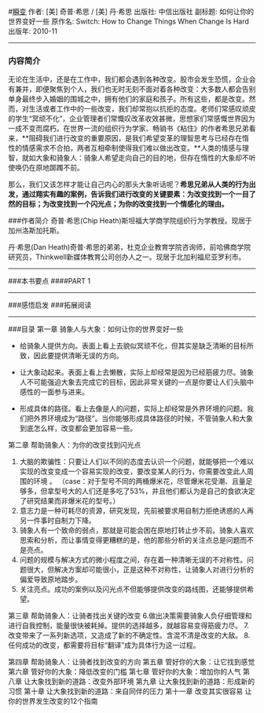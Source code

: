 #[瞬变](https://book.douban.com/subject/5336008/)
作者:  [美] 奇普·希思 / [美] 丹·希思
出版社: 中信出版社
副标题: 如何让你的世界变好一些
原作名: Switch: How to Change Things When Change Is Hard
出版年: 2010-11
***
### 内容简介 
无论在生活中，还是在工作中，我们都会遇到各种改变。股市会发生恐慌，企业会有兼并，即便聚焦到个人，我们也无时无刻不面对着各种改变：大多数人都会告别单身最终步入婚姻的围城之中，拥有他们的家庭和孩子。所有这些，都是改变。然而，对生活或者工作中的一些改变，我们却常抱以抗拒的态度。老师们常感叹顽皮的学生“冥顽不化”，企业管理者们常慨叹改革收效甚微，思想家们常感慨世界因为一成不变而腐朽。在世界一流的组织行为学家、畅销书《粘住》的作者希思兄弟看来，**阻碍我们进行改变的重要原因，是我们希望变革的理智思考与已经存在惰性的情感需求不合拍，两者互相牵制使得我们难以做出改变。**人类的情感与理智，就如大象和骑象人：骑象人希望走向自己的目的地，但存在惰性的大象却不听使唤仍在原地踯躅不前。

那么，我们又该怎样才能让自己内心的那头大象听话呢？**希思兄弟从人类的行为出发，通过翔实有趣的案例，告诉我们进行改变的关键要素：为改变找到一个一目了然的目标；为改变找到一个闪光点；为你的改变找到一个情感化的理由。**

###作者简介 
奇普·希思(Chip Heath)斯坦福大学商学院组织行为学教授。现居于加州洛斯加托斯。

丹·希思(Dan Heath)奇普·希思的弟弟，杜克企业教育学院咨询师，前哈佛商学院研究员，Thinkwell新媒体教育公司创办人之一。现居于北加利福尼亚罗利市。

***
###本书要点
####PART 1 
***
###感悟启发
###拓展阅读
***
###目录
第一章 骑象人与大象：如何让你的世界变好一些
- 给骑象人提供方向。表面上看上去貌似冥顽不化，但其实是缺乏清晰的目标所致，因此要提供清晰无误的方向。

- 让大象动起来。表面上看上去懒散，实际上却经常是因为已经筋疲力尽。骑象人不可能强迫大象去完成它的目标，因此非常关键的一点是你要让人们头脑中感性的一面参与进来。

- 形成具体的路径。看上去像是人的问题，实际上却经常是外界环境的问题。我们把外界环境成为“路径”。当你能够形成具体路径的时候，不管骑象人和大象到底怎么样，改变都会更加容易一些。

第二章 帮助骑象人：为你的改变找到闪光点
1. 大脑的欺骗性：只要让人们以不同的态度去认识一个问题，就能够把一个难以实现的改变变成一个容易实现的改变，要改变某人的行为，你需要改变此人周围的环境 。
（case：对于型号不同的两桶爆米花，尽管爆米花受潮、且量足够多，但拿型号大的人们还是多吃了53%，并且他们都认为是自己的食欲决定了研究结果而非爆米花的型号。）
2. 意志力是一种可耗尽的资源，研究发现，先前被要求用自制力拒绝诱惑的人再另一件事时自制力下降。
3. 骑象人有一个致命的弱点，那就是可能会困在原地打转止步不前。骑象人喜欢思索和分析，而让事情变得更糟糕的是，他的那些分析的关注点总是问题而不是亮点。
4. 问题的规模与解决方式的微小程度之间，存在着一种清晰无误的不对称性。问题很大，但解决方案却可能很小，正是这种不对称性，让骑象人对进行分析的偏爱导致原地踏步。
5. 关注亮点。成功的案例以及闪光点不但能够提供改变的路线图，还能够提供希望。

第三章 帮助骑象人：让骑者找出关键的改变
6.做出决策需要骑象人负仔细管理和进行自我控制，能量很快被耗掉。提供的选择越多，就越容易变得筋疲力尽。
7.改变带来了一系列新选项，又造成了新的不确定性。含混不清是改变的大敌。
8.任何成功的改变，都需要将目标“翻译”成为具体行为这一过程。

第四章 帮助骑象人：让骑者找到改变的方向
第五章 管好你的大象：让它找到感觉
第六章 管好你的大象：降低改变的门槛
第七章 管好你的大象：增加你的人气
第八章 让大象找到新的道路：改变外部环境
第九章 让大象找到新的道路：形成新的习惯
第十章 让大象找到新的道路：来自同伴的压力
第十一章 改变其实很容易
让你的世界发生改变的12个指南